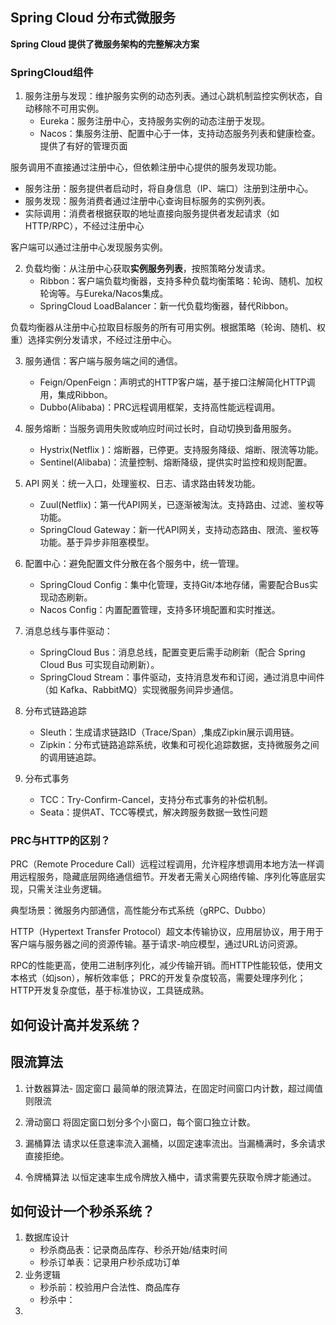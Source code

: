 ## Spring Cloud 分布式微服务
**Spring Cloud 提供了微服务架构的完整解决方案**
### SpringCloud组件
1. 服务注册与发现：维护服务实例的动态列表。通过心跳机制监控实例状态，自动移除不可用实例。
   - Eureka：服务注册中心，支持服务实例的动态注册于发现。
   - Nacos：集服务注册、配置中心于一体，支持动态服务列表和健康检查。提供了有好的管理页面

服务调用不直接通过注册中心，但依赖注册中心提供的服务发现功能。
  - 服务注册：服务提供者启动时，将自身信息（IP、端口）注册到注册中心。
  - 服务发现：服务消费者通过注册中心查询目标服务的实例列表。
  - 实际调用：消费者根据获取的地址直接向服务提供者发起请求（如HTTP/RPC），​​不经过注册中心​

客户端可以通过注册中心发现服务实例。

2. 负载均衡：从注册中心获取**实例服务列表**，按照策略分发请求。
   - Ribbon：客户端负载均衡器，支持多种负载均衡策略：轮询、随机、加权轮询等。与Eureka/Nacos集成。
   - SpringCloud LoadBalancer：新一代负载均衡器，替代Ribbon。

负载均衡器从注册中心拉取目标服务的所有可用实例。根据策略（轮询、随机、权重）选择实例分发请求，不经过注册中心。


3. 服务通信：客户端与服务端之间的通信。
   - Feign/OpenFeign：声明式的HTTP客户端，基于接口注解简化HTTP调用，集成Ribbon。
   - Dubbo(Alibaba)：PRC远程调用框架，支持高性能远程调用。

4. 服务熔断：当服务调用失败或响应时间过长时，自动切换到备用服务。
   - Hystrix(Netflix )：熔断器，已停更。支持服务降级、熔断、限流等功能。
   - Sentinel(Alibaba)：流量控制、熔断降级，提供实时监控和规则配置。

5. API 网关：统一入口，处理鉴权、日志、请求路由转发功能。
   - Zuul(Netflix)：第一代API网关，已逐渐被淘汰。支持路由、过滤、鉴权等功能。
   - SpringCloud Gateway：新一代API网关，支持动态路由、限流、鉴权等功能。基于异步非阻塞模型。

6. 配置中心：避免配置文件分散在各个服务中，统一管理。
   - SpringCloud Config：集中化管理，支持Git/本地存储，需要配合Bus实现动态刷新。
   - Nacos Config：内置配置管理，支持多环境配置和实时推送。

7. 消息总线与事件驱动：
   - SpringCloud Bus：消息总线，配置变更后需手动刷新（配合 Spring Cloud Bus 可实现自动刷新）。
   - SpringCloud Stream：事件驱动，支持消息发布和订阅，通过消息中间件（如 Kafka、RabbitMQ）实现微服务间异步通信。

8. 分布式链路追踪
   - Sleuth：生成请求链路ID（Trace/Span）,集成Zipkin展示调用链。
   - Zipkin：分布式链路追踪系统，收集和可视化追踪数据，支持微服务之间的调用链追踪。

9. 分布式事务
   - TCC：Try-Confirm-Cancel，支持分布式事务的补偿机制。
   - Seata：提供AT、TCC等模式，解决跨服务数据一致性问题

### PRC与HTTP的区别？
PRC（Remote Procedure Call）远程过程调用，允许程序想调用本地方法一样调用远程服务，隐藏底层网络通信细节。开发者无需关心网络传输、序列化等底层实现，只需关注业务逻辑。

典型场景：微服务内部通信，高性能分布式系统（gRPC、Dubbo）

HTTP（Hypertext Transfer Protocol）超文本传输协议，应用层协议，用于用于客户端与服务器之间的资源传输。基于请求-响应模型，通过URL访问资源。

RPC的性能更高，使用二进制序列化，减少传输开销。而HTTP性能较低，使用文本格式（如json），解析效率低；
PRC的开发复杂度较高，需要处理序列化；HTTP开发复杂度低，基于标准协议，工具链成熟。


## 如何设计高并发系统？



## 限流算法

1. 计数器算法- 固定窗口
最简单的限流算法，在固定时间窗口内计数，超过阈值则限流

2. 滑动窗口
将固定窗口划分多个小窗口，每个窗口独立计数。

3. 漏桶算法
请求以任意速率流入漏桶，以固定速率流出。当漏桶满时，多余请求直接拒绝。

4. 令牌桶算法
以恒定速率生成令牌放入桶中，请求需要先获取令牌才能通过。

## 如何设计一个秒杀系统？
1. 数据库设计
   - 秒杀商品表：记录商品库存、秒杀开始/结束时间
   - 秒杀订单表：记录用户秒杀成功订单
2. 业务逻辑
   - 秒杀前：校验用户合法性、商品库存
   - 秒杀中：
2. 
